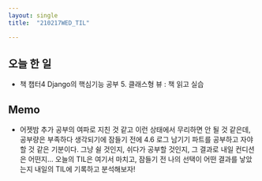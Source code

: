 ```yaml
---
layout: single
title:  "210217WED_TIL"

---
```


## 오늘 한 일

* 책 챕터4 Django의 핵심기능 공부
  5. 클래스형 뷰 : 책 읽고 실습

## Memo

* 어젯밤 추가 공부의 여파로 지친 것 같고 이런 상태에서 무리하면 안 될 것 같은데, 공부량은 부족하다 생각되기에 잠들기 전에 4.6 로그 남기기 파트를 공부하고 자야할 것 같은 기분이다. 그냥 쉴 것인지, 쉬다가 공부할 것인지, 그 결과로 내일 컨디션은 어떤지... 오늘의 TIL은 여기서 마치고, 잠들기 전 나의 선택이 어떤 결과를 낳았는지 내일의 TIL에 기록하고 분석해보자!

  


